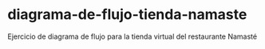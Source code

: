 # diagrama-de-flujo-tienda-namaste
Ejercicio de diagrama de flujo para la tienda virtual del restaurante Namasté 
